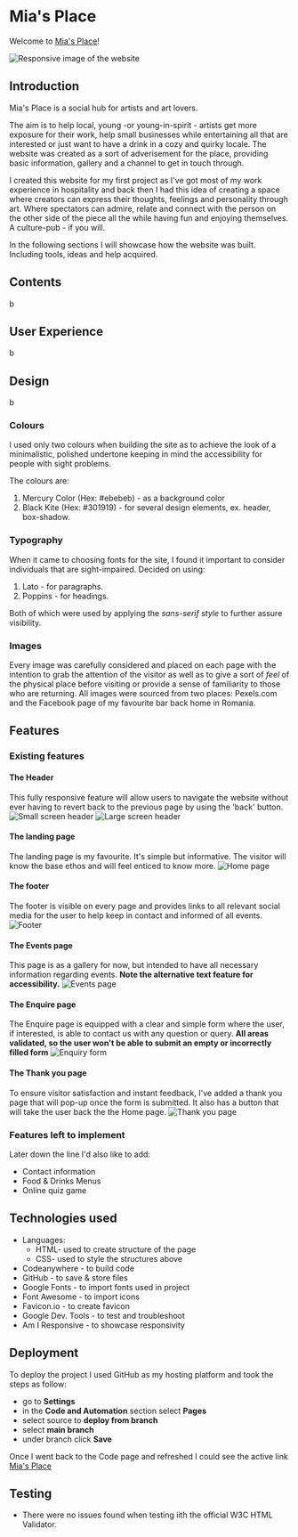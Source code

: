 # Mia's Place

Welcome to [Mia's Place](<https://tmea-farkas.github.io/mias_place/>)!

![Responsive image of the website](<https://github.com/tmea-farkas/mias_place/blob/main/readme/responsive-view.png>)

## Introduction

Mia's Place is a social hub for artists and art lovers.

The aim is to help local, young -or young-in-spirit - artists get more exposure for their work, help small businesses while entertaining all that are interested or just want to have a drink in a cozy and quirky locale.
The website was created as a sort of adverisement for the place, providing basic information, gallery and a channel to get in touch through.

I created this website for my first project as I've got most of my work experience in hospitality and back then I had this idea of creating a space where creators can express their thoughts, feelings and personality through art.
Where spectators can admire, relate and connect with the person on the other side of the piece all the while having fun and enjoying themselves. A culture-pub - if you will.

In the following sections I will showcase how the website was built. Including tools, ideas and help acquired.

## Contents

 b

## User Experience

b

## Design

b

### Colours

I used only two colours when building the site as to achieve the look of a minimalistic, polished undertone keeping in mind the accessibility for people with sight problems.

The colours are:

1. Mercury Color (Hex: #ebebeb) - as a background color
2. Black Kite (Hex: #301919) - for several design elements, ex. header, box-shadow.

### Typography

When it came to choosing fonts for the site, I found it important to consider individuals that are sight-impaired.
Decided on using:

1. Lato - for paragraphs.
2. Poppins - for headings.

Both of which were used by applying the *sans-serif style* to further assure visibility.

### Images

Every image was carefully considered and placed on each page with the intention to grab the attention of the visitor as well as to give a sort of *feel* of the physical place before visiting or provide a sense of familiarity to those who are returning.
All images were sourced from two places: Pexels.com and the Facebook page of my favourite bar back home in Romania.

## Features

### Existing features

#### The Header

This fully responsive feature will allow users to navigate the website without ever having to revert back to the previous page by using the 'back' button.
![Small screen header](https://github.com/tmea-farkas/mias_place/blob/main/readme/mobile-header.png)
![Large screen header](https://github.com/tmea-farkas/mias_place/blob/main/readme/header.png)

#### The landing page

The landing page is my favourite. It's simple but informative.
The visitor will know the base ethos and will feel enticed to know more.
![Home page](https://github.com/tmea-farkas/mias_place/blob/main/readme/home-page.png)

#### The footer

The footer is visible on every page and provides links to all relevant social media for the user to help keep in contact and informed of all events.
![Footer](https://github.com/tmea-farkas/mias_place/blob/main/readme/footer.png)

#### The Events page

This page is as a gallery for now, but intended to have all necessary information regarding events. **Note the alternative text feature for accessibility.**
![Events page](<https://github.com/tmea-farkas/mias_place/blob/main/readme/alt-text.png>)

#### The Enquire page

The Enquire page is equipped with a clear and simple form where the user, if interested, is able to contact us with any question or query. **All areas validated, so the user won't be able to submit an empty or incorrectly filled form**
![Enquiry form](<https://github.com/tmea-farkas/mias_place/blob/main/readme/form.png>)

#### The Thank you page

To ensure visitor satisfaction and instant feedback, I've added a thank you page that will pop-up once the form is submitted. It also has a button that will take the user back the the Home page.
![Thank you page](<https://github.com/tmea-farkas/mias_place/blob/main/readme/thankyou-page.png>)

### Features left to implement

Later down the line I'd also like to add:

- Contact information
- Food & Drinks Menus
- Online quiz game

## Technologies used

- Languages:
  - HTML- used to create structure of the page
  - CSS- used to style the structures above
- Codeanywhere - to build code
- GitHub - to save & store files
- Google Fonts - to import fonts used in project
- Font Awesome - to import icons
- Favicon.io - to create favicon
- Google Dev. Tools - to test and troubleshoot
- Am I Responsive - to showcase responsivity

## Deployment

To deploy the project I used GitHub as my hosting platform and took the steps as follow:

- go to **Settings**
- in the **Code and Automation** section select **Pages**
- select source to **deploy from branch**
- select **main branch**
- under branch click **Save**

Once I went back to the Code page and refreshed I could see the active link
[Mia's Place](<https://tmea-farkas.github.io/mias_place/>)

## Testing

- There were no issues found when testing iith the official W3C HTML Validator.